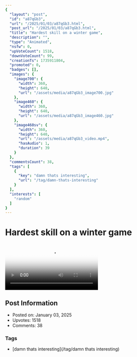 ```yaml
---
{
  "layout": "post",
  "id": "a87qGb3",
  "url": "/2025/01/03/a87qGb3.html",
  "post_url": "/2025/01/03/a87qGb3.html",
  "title": "Hardest skill on a winter game",
  "description": "",
  "type": "Animated",
  "nsfw": 0,
  "upVoteCount": 1518,
  "downVoteCount": 99,
  "creationTs": 1735911804,
  "promoted": 0,
  "badges": [],
  "images": {
    "image700": {
      "width": 360,
      "height": 640,
      "url": "/assets/media/a87qGb3_image700.jpg"
    },
    "image460": {
      "width": 360,
      "height": 640,
      "url": "/assets/media/a87qGb3_image460.jpg"
    },
    "image460sv": {
      "width": 360,
      "height": 640,
      "url": "/assets/media/a87qGb3_video.mp4",
      "hasAudio": 1,
      "duration": 39
    }
  },
  "commentsCount": 38,
  "tags": [
    {
      "key": "damn thats interesting",
      "url": "/tag/damn-thats-interesting"
    }
  ],
  "interests": [
    "random"
  ]
}
---
```


# Hardest skill on a winter game

<video controls playsinline loop poster="/assets/media/a87qGb3_image460.jpg">
  <source src="/assets/media/a87qGb3_video.mp4" type="video/mp4">
  Your browser does not support the video tag.
</video>

## Post Information

- Posted on: January 03, 2025
- Upvotes: 1518
- Comments: 38

### Tags

- [damn thats interesting](/tag/damn thats interesting)
